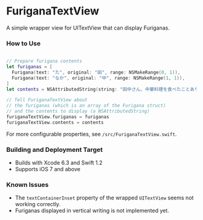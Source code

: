 # FuriganaTextView
A simple wrapper view for UITextView that can display Furiganas.

### How to Use
```swift

// Prepare furigana contents
let furiganas = [
  Furigana(text: "た", original: "田", range: NSMakeRange(0, 1)),
  Furigana(text: "なか", original: "中", range: NSMakeRange(1, 1)),
]
let contents = NSAttributedString(string: "田中さん、中華料理を食べたことありますか。")

// Tell FuriganaTextView about 
// the furiganas (which is an array of the Furigana struct) 
// and the contents to display (a NSAttributedString)
furiganaTextView.furiganas = furiganas
furiganaTextView.contents = contents

```

For more configurable properties, see `/src/FuriganaTextView.swift`.

### Building and Deployment Target

* Builds with Xcode 6.3 and Swift 1.2
* Supports iOS 7 and above

### Known Issues
* The `textContainerInset` property of the wrapped `UITextView` seems not working correctly.
* Furiganas displayed in vertical writing is not implemented yet.
